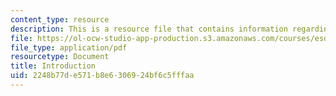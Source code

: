 ```yaml
---
content_type: resource
description: This is a resource file that contains information regarding introduction.
file: https://ol-ocw-studio-app-production.s3.amazonaws.com/courses/esd-051j-engineering-innovation-and-design-fall-2012/2248b77de571b8e6306924bf6c5fffaa_MITESD_051JF12_Lec01.pdf
file_type: application/pdf
resourcetype: Document
title: Introduction
uid: 2248b77d-e571-b8e6-3069-24bf6c5fffaa
---
```

